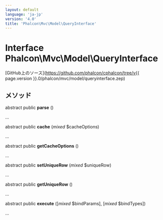```yaml
---
layout: default
language: 'ja-jp'
version: '4.0'
title: 'Phalcon\Mvc\Model\QueryInterface'
---
```


# Interface **Phalcon\Mvc\Model\QueryInterface**

[GitHub上のソース](https://github.com/phalcon/cphalcon/tree/v{{ page.version }}.0/phalcon/mvc/model/queryinterface.zep)

## メソッド

abstract public **parse** ()

...

abstract public **cache** (*mixed* $cacheOptions)

...

abstract public **getCacheOptions** ()

...

abstract public **setUniqueRow** (*mixed* $uniqueRow)

...

abstract public **getUniqueRow** ()

...

abstract public **execute** ([*mixed* $bindParams], [*mixed* $bindTypes])

...